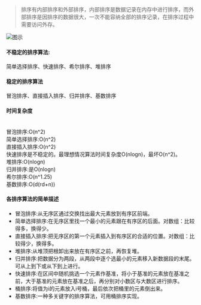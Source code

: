>排序有内部排序和外部排序，内部排序是数据记录在内存中进行排序，而外部排序是因排序的数据很大，一次不能容纳全部的排序记录，在排序过程中需要访问外存。

![图示](http://upload-images.jianshu.io/upload_images/3229842-a26517b6346132eb.png?imageMogr2/auto-orient/strip%7CimageView2/2/w/1240)

#### 不稳定的排序算法:
简单选择排序、快速排序、希尔排序、堆排序

#### 稳定的排序算法
冒泡排序、直接插入排序、归并排序、基数排序

#### 时间复杂度
<br>冒泡排序:O(n^2)
<br>简单选择排序:O(n^2)
<br>直接插入排序:O(n^2)
<br>快速排序是不稳定的。最理想情况算法时间复杂度O(nlogn)，最坏O(n^2)。
<br>堆排序:O(nlogn)
<br>归并排序:是O(nlogn)
<br>希尔排序:O(n^1.25)
<br>基数排序:O(d(rd+n))

#### 各排序算法的简单描述
* 冒泡排序:从无序区通过交换找出最大元素放到有序区前端。
* 简单选择排序:在无序区里找一个最小的元素跟在有序区的后面。对数组：比较得多，换得少。
* 直接插入排序:把无序区的第一个元素插入到有序区的合适的位置。对数组：比较得少，换得多。
* 堆排序:从堆顶把根卸出来放在有序区之前，再恢复堆。
* 归并排序:把数据分为两段，从两段中逐个选最小的元素移入新数据段的末尾。可从上到下或从下到上进行。
* 快速排序:在区间中随机挑选一个元素作基准，将小于基准的元素放在基准之前，大于基准的元素放在基准之后，再分别对小数区与大数区进行排序。
* 桶排序:将值为i的元素放入i号桶，最后依次把桶里的元素倒出来。
* 基数排序:一种多关键字的排序算法，可用桶排序实现。
